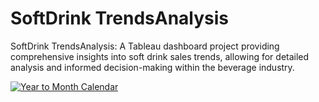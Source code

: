 # SoftDrink TrendsAnalysis
SoftDrink TrendsAnalysis: A Tableau dashboard project providing comprehensive insights into soft drink sales trends, allowing for detailed analysis and informed decision-making within the beverage industry.

<div class='tableauPlaceholder' id='viz1710323381098' style='position: relative'><noscript><a href='#'><img alt='Year to Month Calendar ' src='https:&#47;&#47;public.tableau.com&#47;static&#47;images&#47;Fi&#47;FizzFlowFromYearlyInsightstoMonthlyMovesinSoftDrinkSales&#47;YeartoMonthCalendar&#47;1_rss.png' style='border: none' /></a></noscript><object class='tableauViz'  style='display:none;'><param name='host_url' value='https%3A%2F%2Fpublic.tableau.com%2F' /> <param name='embed_code_version' value='3' /> <param name='site_root' value='' /><param name='name' value='FizzFlowFromYearlyInsightstoMonthlyMovesinSoftDrinkSales&#47;YeartoMonthCalendar' /><param name='tabs' value='no' /><param name='toolbar' value='yes' /><param name='static_image' value='https:&#47;&#47;public.tableau.com&#47;static&#47;images&#47;Fi&#47;FizzFlowFromYearlyInsightstoMonthlyMovesinSoftDrinkSales&#47;YeartoMonthCalendar&#47;1.png' /> <param name='animate_transition' value='yes' /><param name='display_static_image' value='yes' /><param name='display_spinner' value='yes' /><param name='display_overlay' value='yes' /><param name='display_count' value='yes' /><param name='language' value='en-US' /></object></div>                <script type='text/javascript'>                    var divElement = document.getElementById('viz1710323381098');                    var vizElement = divElement.getElementsByTagName('object')[0];                    if ( divElement.offsetWidth > 800 ) { vizElement.style.width='1500px';vizElement.style.height='1227px';} else if ( divElement.offsetWidth > 500 ) { vizElement.style.width='1500px';vizElement.style.height='1227px';} else { vizElement.style.width='100%';vizElement.style.height='2327px';}                     var scriptElement = document.createElement('script');                    scriptElement.src = 'https://public.tableau.com/javascripts/api/viz_v1.js';                    vizElement.parentNode.insertBefore(scriptElement, vizElement);                </script>
